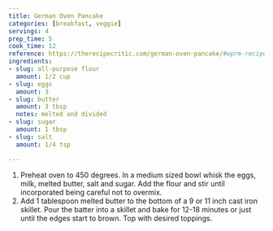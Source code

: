 ```yaml
---
title: German Oven Pancake
categories: [breakfast, veggie]
servings: 4
prep_time: 5
cook_time: 12
reference: https://therecipecritic.com/german-oven-pancake/#wprm-recipe-container-45917
ingredients:
- slug: all-purpose flour
  amount: 1/2 cup
- slug: eggs
  amount: 3
- slug: butter
  amount: 3 tbsp
  notes: melted and divided
- slug: sugar
  amount: 1 tbsp
- slug: salt
  amount: 1/4 tsp

---
```


1. Preheat oven to 450 degrees. In a medium sized bowl whisk the eggs, milk, melted butter, salt and sugar. Add the flour and stir until incorporated being careful not to overmix.
2. Add 1 tablespoon melted butter to the bottom of a 9 or 11 inch cast iron skillet. Pour the batter into a skillet and bake for 12-18 minutes or just until the edges start to brown. Top with desired toppings.

